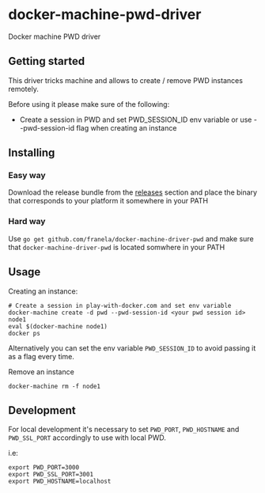 # docker-machine-pwd-driver

Docker machine PWD driver


## Getting started

This driver tricks machine and allows to create / remove PWD instances remotely. 

Before using it please make sure of the following:

- Create a session in PWD and set PWD_SESSION_ID env variable or use --pwd-session-id flag when creating an instance


## Installing

### Easy way

Download the release bundle from the [releases](https://github.com/franela/play-with-docker/releases) section and place the binary that corresponds to your platform it somewhere in your PATH



### Hard way

Use `go get github.com/franela/docker-machine-driver-pwd` and make sure that
`docker-machine-driver-pwd` is located somwhere in your PATH



## Usage

Creating an instance:

```
# Create a session in play-with-docker.com and set env variable
docker-machine create -d pwd --pwd-session-id <your pwd session id> node1
eval $(docker-machine node1)
docker ps
```

Alternatively you can set the env variable `PWD_SESSION_ID` to avoid passing it as a flag every time.


Remove an instance


```
docker-machine rm -f node1
```

## Development

For local development it's necessary to set `PWD_PORT`, `PWD_HOSTNAME` and `PWD_SSL_PORT`
accordingly to use with local PWD.

i.e:

```
export PWD_PORT=3000
export PWD_SSL_PORT=3001
export PWD_HOSTNAME=localhost
```
